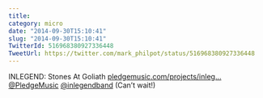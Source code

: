 ```yaml
---
title: 
category: micro
date: "2014-09-30T15:10:41"
slug: "2014-09-30T15:10:41"
TwitterId: 516968380927336448
TweetUrl: https://twitter.com/mark_philpot/status/516968380927336448
---
```


INLEGEND: Stones At Goliath
[pledgemusic.com/projects/inleg…](http://www.pledgemusic.com/projects/inlegend)
[@PledgeMusic](https://twitter.com/PledgeMusic)
[@inlegendband](https://twitter.com/inlegendband) (Can’t wait!)
